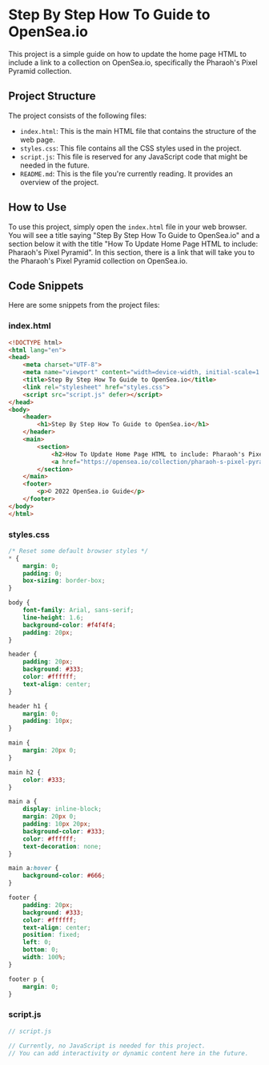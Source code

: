 # Step By Step How To Guide to OpenSea.io

This project is a simple guide on how to update the home page HTML to include a link to a collection on OpenSea.io, specifically the Pharaoh's Pixel Pyramid collection.

## Project Structure

The project consists of the following files:

- `index.html`: This is the main HTML file that contains the structure of the web page.
- `styles.css`: This file contains all the CSS styles used in the project.
- `script.js`: This file is reserved for any JavaScript code that might be needed in the future.
- `README.md`: This is the file you're currently reading. It provides an overview of the project.

## How to Use

To use this project, simply open the `index.html` file in your web browser. You will see a title saying "Step By Step How To Guide to OpenSea.io" and a section below it with the title "How To Update Home Page HTML to include: Pharaoh's Pixel Pyramid". In this section, there is a link that will take you to the Pharaoh's Pixel Pyramid collection on OpenSea.io.

## Code Snippets

Here are some snippets from the project files:

### index.html

```html
<!DOCTYPE html>
<html lang="en">
<head>
    <meta charset="UTF-8">
    <meta name="viewport" content="width=device-width, initial-scale=1.0">
    <title>Step By Step How To Guide to OpenSea.io</title>
    <link rel="stylesheet" href="styles.css">
    <script src="script.js" defer></script>
</head>
<body>
    <header>
        <h1>Step By Step How To Guide to OpenSea.io</h1>
    </header>
    <main>
        <section>
            <h2>How To Update Home Page HTML to include: Pharaoh's Pixel Pyramid</h2>
            <a href="https://opensea.io/collection/pharaoh-s-pixel-pyramid" target="_blank">Pharaoh's Pixel Pyramid</a>
        </section>
    </main>
    <footer>
        <p>© 2022 OpenSea.io Guide</p>
    </footer>
</body>
</html>
```

### styles.css

```css
/* Reset some default browser styles */
* {
    margin: 0;
    padding: 0;
    box-sizing: border-box;
}

body {
    font-family: Arial, sans-serif;
    line-height: 1.6;
    background-color: #f4f4f4;
    padding: 20px;
}

header {
    padding: 20px;
    background: #333;
    color: #ffffff;
    text-align: center;
}

header h1 {
    margin: 0;
    padding: 10px;
}

main {
    margin: 20px 0;
}

main h2 {
    color: #333;
}

main a {
    display: inline-block;
    margin: 20px 0;
    padding: 10px 20px;
    background-color: #333;
    color: #ffffff;
    text-decoration: none;
}

main a:hover {
    background-color: #666;
}

footer {
    padding: 20px;
    background: #333;
    color: #ffffff;
    text-align: center;
    position: fixed;
    left: 0;
    bottom: 0;
    width: 100%;
}

footer p {
    margin: 0;
}
```

### script.js

```javascript
// script.js

// Currently, no JavaScript is needed for this project.
// You can add interactivity or dynamic content here in the future.
```
</p></h2></h1></title>